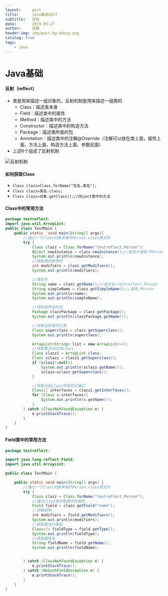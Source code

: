 ```yaml
---
layout:     post 
title:      Java基础0917
subtitle:   反射
date:       2019-09-17
author:     张鹏
header-img: img/post-bg-debug.png
catalog: true   
tags:                         
    - Java
---
```


# Java基础

#### 反射（reflect）

- 类是用来描述一组对象的，反射机制是用来描述一组类的
   - Class：描述类本身
   - Field：描述类中的属性
   - Method：描述类中的方法
   - Constructor：描述类中的构造方法
   - Package：描述类所属的包
   - Annotation：描述类中的注解@Override（注解可以放在类上面，属性上面，方法上面，构造方法上面、参数前面）
- 上述6个组成了反射机制


![反射机制](https://github.com/Jokerboozp/Jokerboozp.github.io/raw/master/img/%E6%89%B9%E6%B3%A8%202019-09-17%20111305.png)

#### 如何获取Class

- `Class clazz=Class.forName("包名.类名");`
- `Class clazz=类名.class;`
- `Class clazz=对象.getClass();//Object类中的方法`

#### Class中的常用方法

```java
package testreflect;
import java.util.ArrayList;
public class TestMain {
    public static  void main(String[] args){
        //通过一个Class对象来操作Person.class类文件
        try {
            Class clazz = Class.forName("testreflect.Person");
            Object newInstance = clazz.newInstance();//相当于调用了Person类中的默认无参数构造方法创建对象
            System.out.println(newInstance);
            //获取类的修饰符
            int modifiers = clazz.getModifiers();
            System.out.println(modifiers);

            //类名字
            String name = clazz.getName();//类全名:testreflect.Person
            String simpleName = clazz.getSimpleName();//类名:Person
            System.out.println(name);
            System.out.println(simpleName);

            //获取类所在的包
            Package clazzPackage = clazz.getPackage();
            System.out.println(clazzPackage.getName());

            //获取当前类的父类
            Class superclass = clazz.getSuperclass();
            System.out.println(superclass);

            ArrayList<String> list = new ArrayList<>();
            //获取集合对应的class
            Class clazz1 = ArrayList.class;
            Class sclazz = clazz1.getSuperclass();
            if (sclazz!=null){
                System.out.println(sclazz.getName());
                sclazz=sclazz.getSuperclass();
            }

            //获取当前clazz所有的父接口
            Class[] interfaces = clazz1.getInterfaces();
            for (Class c:interfaces){
                System.out.println(c.getName());
            }
        } catch (ClassNotFoundException e) {
            e.printStackTrace();
        }
    }
}

```

#### Field类中的常用方法

```java
package testreflect;

import java.lang.reflect.Field;
import java.util.ArrayList;

public class TestMain {

    public static void main(String[] args) {
        //通过一个Class对象来操作Person.class类文件
        try {
            Class clazz = Class.forName("testreflect.Person");
            //通过clazz来获取类中的属性
            Field field = clazz.getField("name");
            //获取结构
            int modifiers = field.getModifiers();
            System.out.println(modifiers);
            //获取属性的类型
            Class<?> fieldType = field.getType();
            System.out.println(fieldType);
            //获取属性名
            String fieldName = field.getName();
            System.out.println(fieldName);


        } catch (ClassNotFoundException e) {
            e.printStackTrace();
        } catch (NoSuchFieldException e) {
            e.printStackTrace();
        }
    }
}
```